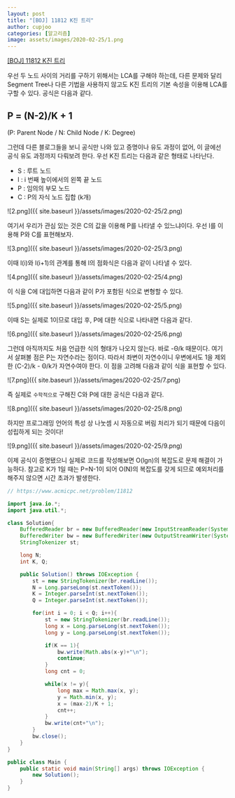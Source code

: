 ```yaml
---
layout: post
title: "[BOJ] 11812 K진 트리"
author: cupjoo
categories: [알고리즘]
image: assets/images/2020-02-25/1.png
---
```


[[BOJ] 11812 K진 트리](https://www.acmicpc.net/problem/11812)

우선 두 노드 사이의 거리를 구하기 위해서는 LCA를 구해야 하는데, 다른 문제와 달리 Segment Tree나 다른 기법을 사용하지 않고도 K진 트리의 기본 속성을 이용해 LCA를 구할 수 있다. 공식은 다음과 같다.

## P = (N-2)/K + 1

(P: Parent Node / N: Child Node / K: Degree)

그런데 다른 블로그들을 보니 공식만 나와 있고 증명이나 유도 과정이 없어, 이 글에선 공식 유도 과정까지 다뤄보려 한다. 우선 K진 트리는 다음과 같은 형태로 나타난다.

- S : 루트 노드
- l : i 번째 높이에서의 왼쪽 끝 노드
- P : 임의의 부모 노드
- C : P의 자식 노드 집합 (k개)

![2.png]({{ site.baseurl }}/assets/images/2020-02-25/2.png)

여기서 우리가 관심 있는 것은 C의 값을 이용해 P를 나타낼 수 있느냐이다. 우선 l를 이용해 P와 C를 표현해보자.

![3.png]({{ site.baseurl }}/assets/images/2020-02-25/3.png)

이때 l(i)와 l(i+1)의 관계를 통해 l의 점화식은 다음과 같이 나타낼 수 있다.

![4.png]({{ site.baseurl }}/assets/images/2020-02-25/4.png)

이 식을 C에 대입하면 다음과 같이 P가 포함된 식으로 변형할 수 있다.

![5.png]({{ site.baseurl }}/assets/images/2020-02-25/5.png)

이때 S는 실제로 1이므로 대입 후, P에 대한 식으로 나타내면 다음과 같다.

![6.png]({{ site.baseurl }}/assets/images/2020-02-25/6.png)

그런데 아직까지도 처음 언급한 식의 형태가 나오지 않는다. 바로 -Θ/k 때문이다. 여기서 살펴볼 점은 P는 자연수라는 점이다. 따라서 좌변이 자연수이니 우변에서도 1을 제외한 (C-2)/k - Θ/k가 자연수여야 한다. 이 점을 고려해 다음과 같이 식을 표현할 수 있다.

![7.png]({{ site.baseurl }}/assets/images/2020-02-25/7.png)

즉 실제로 `수학적으로` 구해진 C와 P에 대한 공식은 다음과 같다.

![8.png]({{ site.baseurl }}/assets/images/2020-02-25/8.png)

하지만 프로그래밍 언어의 특성 상 나눗셈 시 자동으로 버림 처리가 되기 때문에 다음이 성립하게 되는 것이다!

![9.png]({{ site.baseurl }}/assets/images/2020-02-25/9.png)

이제 공식이 증명됐으니 실제로 코드를 작성해보면 O(lgn)의 복잡도로 문제 해결이 가능하다. 참고로 K가 1일 때는 P=N-1이 되어 O(N)의 복잡도를 갖게 되므로 예외처리를 해주지 않으면 시간 초과가 발생한다.

```java
// https://www.acmicpc.net/problem/11812

import java.io.*;
import java.util.*;

class Solution{
    BufferedReader br = new BufferedReader(new InputStreamReader(System.in));
    BufferedWriter bw = new BufferedWriter(new OutputStreamWriter(System.out));
    StringTokenizer st;

    long N;
    int K, Q;

    public Solution() throws IOException {
        st = new StringTokenizer(br.readLine());
        N = Long.parseLong(st.nextToken());
        K = Integer.parseInt(st.nextToken());
        Q = Integer.parseInt(st.nextToken());

        for(int i = 0; i < Q; i++){
            st = new StringTokenizer(br.readLine());
            long x = Long.parseLong(st.nextToken());
            long y = Long.parseLong(st.nextToken());

            if(K == 1){
                bw.write(Math.abs(x-y)+"\n");
                continue;
            }
            long cnt = 0;

            while(x != y){
                long max = Math.max(x, y);
                y = Math.min(x, y);
                x = (max-2)/K + 1;
                cnt++;
            }
            bw.write(cnt+"\n");
        }
        bw.close();
    }
}

public class Main {
    public static void main(String[] args) throws IOException {
        new Solution();
    }
}
```
